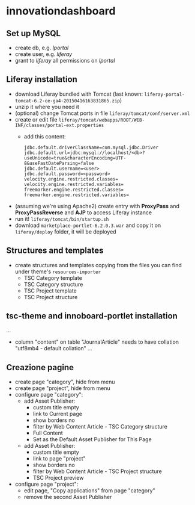 # innovationdashboard

## Set up MySQL
- create db, e.g. _lportal_
- create user, e.g. _liferay_
- grant to _liferay_ all permissions on _lportal_

## Liferay installation
- download Liferay bundled with Tomcat (last known: `liferay-portal-tomcat-6.2-ce-ga4-20150416163831865.zip`)
- unzip it where you need it
- (optional) change Tomcat ports in file `liferay/tomcat/conf/server.xml`
- create or edit file `liferay/tomcat/webapps/ROOT/WEB-INF/classes/portal-ext.properties`
  - add this content:

    ```
    jdbc.default.driverClassName=com.mysql.jdbc.Driver
    jdbc.default.url=jdbc:mysql://localhost/<db>?useUnicode=true&characterEncoding=UTF-8&useFastDateParsing=false
    jdbc.default.username=<user>
    jdbc.default.password=<password>
    velocity.engine.restricted.classes=
    velocity.engine.restricted.variables=
    freemarker.engine.restricted.classes=
    freemarker.engine.restricted.variables=
    ```
- (assuming we're using Apache2) create entry with **ProxyPass** and **ProxyPassReverse** and **AJP** to access Liferay instance
- run it! `liferay/tomcat/bin/startup.sh`
- download `marketplace-portlet-6.2.0.3.war` and copy it on `liferay/deploy` folder, it will be deployed

## Structures and templates
- create structures and templates copying from the files you can find under theme's `resources-importer`
  - TSC Category template
  - TSC Category structure
  - TSC Project template
  - TSC Project structure

## tsc-theme and innoboard-portlet installation
...
- column "content" on table "JournalArticle" needs to have collation "utf8mb4 - default collation"
...

## Creazione pagine
- create page "category", hide from menu
- create page "project", hide from menu
- configure page "category":
  - add Asset Publisher:
    - custom title empty
    - link to Current page
    - show borders no
    - filter by Web Content Article - TSC Category structure
    - Full Content
    - Set as the Default Asset Publisher for This Page
  - add Asset Publisher:
    - custom title empty
    - link to page "project"
    - show borders no
    - filter by Web Content Article - TSC Project structure
    - TSC Project preview
- configure page "project":
  - edit page, "Copy applications" from page "category"
  - remove the second Asset Publisher
